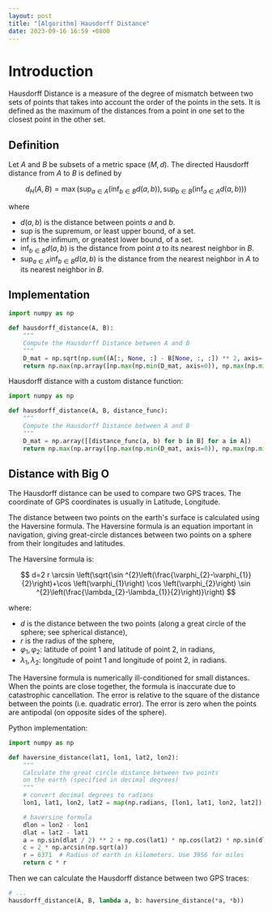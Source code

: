 ```yaml
---
layout: post
title: "[Algorithm] Hausdorff Distance"
date: 2023-09-16 16:59 +0800
---
```

# Introduction

Hausdorff Distance is a measure of the degree of mismatch between two sets of points that takes into account the order of the points in the sets. It is defined as the maximum of the distances from a point in one set to the closest point in the other set.

## Definition

Let $A$ and $B$ be subsets of a metric space $(M, d)$. The directed Hausdorff distance from $A$ to $B$ is defined by

$$
d_{H}(A, B)=\max 
    \left( 
        \sup _{a \in A} ( 
            \inf _{b \in B} d(a, b)
        ),
        \sup _{b \in B} (
            \inf _{a \in A} d(a, b)
        )
    \right)
$$

where 
- $d(a, b)$ is the distance between points $a$ and $b$.
- sup is the supremum, or least upper bound, of a set.
- inf is the infimum, or greatest lower bound, of a set.
- $\inf _{b \in B} d(a, b)$ is the distance from point $a$ to its nearest neighbor in $B$.
- $\sup _{a \in A} \inf _{b \in B} d(a, b)$ is the distance from the nearest neighbor in $A$ to its nearest neighbor in $B$.

## Implementation

```python
import numpy as np

def hausdorff_distance(A, B):
    """
    Compute the Hausdorff Distance between A and B
    """
    D_mat = np.sqrt(np.sum((A[:, None, :] - B[None, :, :]) ** 2, axis=-1))
    return np.max(np.array([np.max(np.min(D_mat, axis=0)), np.max(np.min(D_mat, axis=1))]))
```

Hausdorff distance with a custom distance function:

```python
import numpy as np

def hausdorff_distance(A, B, distance_func):
    """
    Compute the Hausdorff Distance between A and B
    """
    D_mat = np.array([[distance_func(a, b) for b in B] for a in A])
    return np.max(np.array([np.max(np.min(D_mat, axis=0)), np.max(np.min(D_mat, axis=1))]))
```


## Distance with Big O

The Hausdorff distance can be used to compare two GPS traces. The coordinate of GPS coordinates is usually in Latitude, Longitude.

The distance between two points on the earth's surface is calculated using the Haversine formula. The Haversine formula is an equation important in navigation, giving great-circle distances between two points on a sphere from their longitudes and latitudes.

The Haversine formula is:

$$
d=2 r \arcsin \left(\sqrt{\sin ^{2}\left(\frac{\varphi_{2}-\varphi_{1}}{2}\right)+\cos \left(\varphi_{1}\right) \cos \left(\varphi_{2}\right) \sin ^{2}\left(\frac{\lambda_{2}-\lambda_{1}}{2}\right)}\right)
$$

where:
- $d$ is the distance between the two points (along a great circle of the sphere; see spherical distance),
- $r$ is the radius of the sphere,
- $\varphi_{1}, \varphi_{2}:$ latitude of point 1 and latitude of point 2, in radians,
- $\lambda_{1}, \lambda_{2}:$ longitude of point 1 and longitude of point 2, in radians.

The Haversine formula is numerically ill-conditioned for small distances. When the points are close together, the formula is inaccurate due to catastrophic cancellation. The error is relative to the square of the distance between the points (i.e. quadratic error). The error is zero when the points are antipodal (on opposite sides of the sphere).

Python implementation:

```python
import numpy as np

def haversine_distance(lat1, lon1, lat2, lon2):
    """
    Calculate the great circle distance between two points
    on the earth (specified in decimal degrees)
    """
    # convert decimal degrees to radians
    lon1, lat1, lon2, lat2 = map(np.radians, [lon1, lat1, lon2, lat2])

    # haversine formula
    dlon = lon2 - lon1
    dlat = lat2 - lat1
    a = np.sin(dlat / 2) ** 2 + np.cos(lat1) * np.cos(lat2) * np.sin(dlon / 2) ** 2
    c = 2 * np.arcsin(np.sqrt(a))
    r = 6371  # Radius of earth in kilometers. Use 3956 for miles
    return c * r
```

Then we can calculate the Hausdorff distance between two GPS traces:

```python
# ...
hausdorff_distance(A, B, lambda a, b: haversine_distance(*a, *b))
```